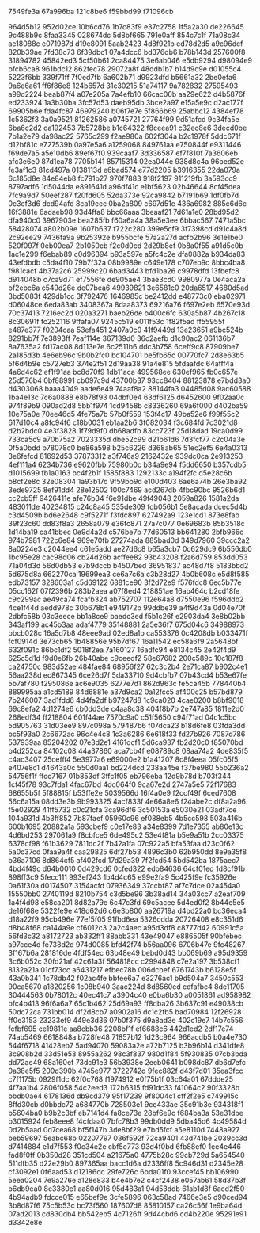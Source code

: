 7549fe3a
67a996ba
121c8be6
f59bbd99
f71096cb

964d5b12
952d02ce
10b6cd76
1b7c83f9
e37c2758
1f5a2a30
de226645
9c488b9c
8faa3345
028674dc
5d8bf665
791e0aff
854c7c1f
71a08c34
ae18088c
e071987d
d19e8091
5aab2423
4d8f921b
ed78d2d5
a9c96dcf
820b39ae
7fd38c73
6f39dbc1
07a4dcc6
bd376db6
b78b143d
257600f8
31894782
45842ed3
5cf50b61
2ca84475
3e6ab046
e5db9294
d98094e9
bfcb6ca8
961bdc12
862fec78
29072a8f
48ddb1b7
b14d9c9e
d01055c4
5223f6bb
339f71ff
7f0ed7fb
6a602b71
d9923dfd
b5661a32
2be0efa6
9a6e6a61
ff6f86e8
124b657d
31c30215
51a74117
9a782832
27595493
a99d2224
beab87f4
a07e205a
7a4efb10
66cac00b
aa29e622
d4b5876f
ed233924
1a3b30ba
3fc57d53
daeb95db
3bce2a97
e15a5e9c
d2ac177f
69905b6e
fda4fc87
46979240
b06f7e7e
5f866b69
25abbc12
4384ef78
1c5362f3
3a0a9521
81262586
a0745721
27764f99
9d51afcd
9c34fa5e
6ba6c2d2
da192453
7b5728be
b1c64322
f8ceea91
c32ec8e6
3decd0be
7b1a2e79
da98ac22
5765c299
f2ae980a
602f304a
b2c1978f
5ddc671f
d12bf81c
e727539b
0a97e5a6
a1259068
849761aa
e750844f
e9311446
f69de7a5
a5e10db6
89ef67f0
939caaf7
3d336587
ef7f810f
7a3606eb
afc3e6e0
87d1ea78
7705b141
85715314
02ea044e
938d8c4a
96bed52e
fe3af1c3
81cd497a
0138113d
e6bad574
e77d2205
b3916355
22da079a
6c185d8e
84e84eb8
fc791b27
970f7883
918f2197
911219fb
3a593cc9
8797adf6
1d5044da
e891641d
a96df41c
e1bf5623
02b46644
8cf45dea
7fc9a9d7
50eef287
f20fd605
52da373e
92ca9842
b7191b69
1df0fb7d
0c3ef3d6
dcd94afd
8ca19ccc
0ba2a809
c697d51e
436a6982
885c6d6c
16f3881e
6adaeb98
93d4ffa8
bbc66aaa
3beaaf21
7d61a1e0
28bd95d2
dfa940c0
3967903e
bea285fb
f60a6a4a
38a5e3ee
6bbac567
7471a5bc
58428074
a802b09e
1607b637
f722c280
399e5cf9
3f7398cd
d91c4a8d
2c92ee29
7436fa9a
9b25392e
b955bcfe
57a2a27d
acfb2b96
3e1e1be0
520f097f
0eb00ea7
2b1050cb
f2c0d0cd
2d29b8ef
0b8a0f55
a91d5c0b
1ac1e299
f6ebab89
c0d96394
b93a597e
a5fc4c2e
dfa0882a
b934da83
43efdbdb
c5da4f10
79b7f32a
08b9989e
c649e178
c707eb9c
8bbc4ba8
f981cacf
4b37a2c6
25999c20
6bad3443
bfd1ba26
c9978dfd
13fbefc8
d914048b
c7ca9d71
ef7556fe
de905ae4
3bae3cd0
9980977a
0e4aca2a
bf2ebc6a
c549d26e
de07bea6
49939821
3e6581c0
20da6517
4680d5ad
3bd5083f
429db1cc
3f792476
1646985c
be2412dd
e48773c0
eba02971
d06048ce
6eda83ab
3408367a
8daa8373
69216a76
f697e2eb
6570e93d
70c37413
7216ec2d
020a3271
baeb26de
b400c6fc
630a5b87
4b267c18
8c30691f
fc252116
9ffafa07
9245c519
e011f53c
1f82f5ad
ff55955f
e487e377
f0204caa
53efa451
2407a0c0
41f9449d
13e23651
a9bc524b
8291bb7f
7e3893ff
7eaf114e
367139d0
36c2aefb
d1c90ac2
061136b7
8a7635a2
fd17ac08
8d113e7e
6c2511b6
ddc3b758
6ceff9c8
87909be7
2a185d3b
4e6eb96c
9b0b2fc0
bc104701
be5fb65c
00770fc7
2d8e63b5
5f6d4b9e
c5727eb3
374e2f51
2d19aa38
91a4e815
5fdaafdc
64afff4a
4a6d4c62
ef1f91aa
bc8d70f9
1db11aca
499568ee
630ef965
fb0c657e
25d576b4
0bf88991
cb097c9d
43700b37
93cc8404
88123878
e7bdd3a0
d4303068
baaa4049
aade6e49
74aaf8a2
88144fa3
04485d08
9ac60588
1ba4e13c
7c6a0888
e8b78f93
04dbf0e4
63df6125
d6452600
9f02aa0c
974f89b9
090ad2d8
5bb1f974
1cd9458b
c8336260
69a6f000
d402ba59
10e75a0e
70ee46d5
4fe75a7b
57b0f559
153f4c17
49ba52e6
f99f55c2
617d10c4
a8fc94f6
c18b0031
eb1aa2b6
3f082034
f3c684fd
7c3021d8
d2b2bdc0
4e3f3828
1f79d9f0
db68adfb
83cc723f
25d18dad
19ca0d99
733ca5c9
a70b75a2
7023335d
dbe52c99
d21b61d6
7d3fcf77
c2c04a3e
0f5a0bdd
b78078c0
be86a598
b25c6226
d368ab65
51ec2ef5
6e4a0313
3e6fefcd
81692d53
37873312
a3f746a9
2162432e
939dc0ca
2e913253
4ef111a4
6234b736
e9620fbb
75980b0c
b34a9e94
f5dd6650
b357cdb5
d1015699
fb1a0163
bc4f2b1f
1585f883
1292133c
a194f2fc
d5e28c6b
b8cf2e8c
32e08304
1a93b17d
9f59bb9d
e100d403
6ae6a74b
26e3ba92
3ede9725
8ef91dd4
28e12502
100c7469
acd267db
4fbc90bc
9526b6d1
cc2cb5ff
9426411e
afe76b34
f6e91dbe
49f49048
2059a826
1581a2da
483011de
40234815
c24c8a45
535de309
fdb056b1
5e8acada
dcec5d4b
c3d4509b
bd6e2648
c9f5271f
f3fdc897
627492a9
123e1cd1
873e8fab
39f23c60
dd83f8a3
2658a079
e36fc871
27a7c077
0e69683b
85b3518c
1d14ba19
ca41bbec
0e9d4a2d
c576be7b
77d60513
bb641280
2bfb966c
974b7981
722c6e84
969e70fb
27274ada
885bad0d
349d7960
39ccc2a2
8a0224e3
c2044ee4
c61e5add
ae27d6c8
b65a3cb7
0c629dc9
6b556db0
1bc95e28
cac98d06
cb24d26b
acffee82
93b43208
f2a6d759
853dd053
71a04d3d
56d0db53
e7b9dccb
b4507bed
36951837
ac48d7f8
5183bbd2
5d675d8a
662270ca
19699ea3
ce6a7c6a
c3b28d27
4b0b608c
e5d8f585
edb73157
328603a1
c5d69122
6881ce90
3f2d72e9
f576fdc8
6ec5b77e
05cc162f
07f2396b
283b2aea
a07f8ed4
218851ae
16ab464c
b2cd18fe
c9c299ac
ae49ca74
fcafb324
ab752707
112e64a8
d7550e96
f596ddb2
4ce1f44d
aedd978c
30b678b1
e949172b
99ddbe39
a4f9d43a
0d04e70f
2dbfc58b
03c3eece
bb1a8ce9
baedc3ed
f5b1c26f
e2903da4
3e8b02bb
343af199
ac45b3aa
adaf4779
35148881
2a5e36f7
675d04c6
34988973
bbcb028c
16a5d7b8
48eee9ad
02ed8a1b
ca553376
0c4208db
b033471f
fcf0914d
3e73cb65
1b48856e
95b7df67
16a11542
ec58a6f9
2a5648bf
632f091c
86bc1df2
5018f2ea
7a160127
16adfc94
e8134c45
2e42f4d9
625c5d1d
f9d0e6fb
26b40abe
c9ceedf2
58e67682
200c589c
10c187f8
ca24750c
983d52ae
484fae84
68956f27
62c3c2b4
2e71ca87
b902c4e1
56aa238d
ec867345
6ce26d7f
5da33710
9d4cbfb7
07b43cd4
b53e67fe
5b7af780
f295086e
ac6e9035
6277e7d1
862d963c
fe5ca45b
778440b4
889995aa
a1cd5189
84d6881e
a37d9ca2
0a12fcc5
af400c25
b57bd879
7b246007
3ad1fdd6
4d4fa2df
b97247d8
1c9ca020
4cae0200
b8bf9018
69c8efa2
4d1274e6
cb0dd3de
c4aa8c38
404f8b7b
2e747a85
1811e2d0
268edf34
ff218804
601f44ae
7570c9a0
c51f5650
c94f71ad
04c1c5bc
5d905763
31d03ee9
897c098a
579487b6
f07dca23
b18d6fe8
03fda3dd
bc5f93a0
2c6672ac
96c4e4c8
1c3a6286
6e618f33
fd27b926
7087d786
537939aa
85204202
07e3d2e1
4161dcf1
5d6ca937
fb2d20c0
f85070bd
b4d252ca
84102c08
44a37860
aca7cb4f
e08789c8
08aa74a2
4de835f5
c4ac3407
25cefff4
5e3977a6
e69000e2
b1a41207
8c8f4eea
05fc05f5
e407e8c1
d4643a0c
550d0aa1
bd224dcd
238aa45e
f37be980
55b236a2
54756f1f
ffcc7167
01b853df
3ffc1f05
eb796eba
12d9b78d
b703f344
1cf45f78
93c7fda1
4fac67bd
4dc064f0
9ca67e2d
2747a5e5
72f17683
68655b5f
5f88815f
b53ffe2e
5039566d
16f4a0e9
f2ccf49f
6ced7608
56c6a15a
08dd3e3b
9b993325
4acf833f
4e66a8e6
f24abe2c
df8a2a96
f5e02929
41ff5732
c0c21cfa
3ca96df6
3c50153a
e5030e21
03adf7ce
104a931d
4b3ff852
7b87faef
05960c96
ef088eb5
4b5cc598
503a416b
600b1695
20882a1a
593cbef9
c0e17e83
a34e8399
7d1e7355
ab80e13c
4d6bd253
297061a9
f8cbfce5
6de495c2
53e4f81a
b5e9a51b
2cc03375
6378cf98
f61b3629
7811dc2f
7b42a1fa
07c922a5
bfa53faa
d23c0f62
5a0c37cd
0faa9a4f
caa29825
6df27b53
4896c3b0
62b950dd
8e9a35f8
b36a7106
8d864cf5
af402fcd
17d29a39
7f2fcd54
5bd542ba
1875aec7
4bd4f49c
d64b0010
0d429cd6
0cfed322
edb84636
64cf01ed
1d8cf91b
898ff3c9
5fecc111
993ef243
1b4d4c65
e99e2fa9
5c425f9e
fc35926e
0a61f30a
d0174507
3154acfd
07936349
37ccbf87
af7c7dce
02a454a0
15550bb0
2740119d
8210b754
c3d5be96
3b38ad14
34a03cc7
a2eaf709
1a4f4d98
e58ca201
8d82a79e
6c47c3fd
69c5acee
5d4ed0f2
8b44e5e5
de16f68e
5322fe9e
418d62d6
c6e3b800
aa26719a
d4bd22a0
bc36eca4
d18a22f9
95cb496e
77ef5f05
91fbd6ea
5326cdda
20726408
e8c351d6
d8b48f68
ca144a9e
cf6012c3
2a2c4aec
a95d3df8
c8777d42
60991c5a
56fd3c32
a8172723
ab332ff1
88abb331
43e49047
e886505f
90bfebec
a97cce4d
fe738d2d
974d0085
bfd42f74
b56aa096
6706b47e
9fc48267
3f167b6a
281816de
4fdf54ec
63b48e49
bebd0d43
bb069b69
a95d9359
3c6b052c
30fd21af
42c61a3f
564818cc
c2994848
c7e2a197
3b538cf1
8132a21a
01cf73cc
a6431217
efbec78b
006dcbef
6761743b
b6128e5f
43a0b341
1c78db42
f02ac4fe
bbfee6a7
e3276ac1
b9d504a7
3450c553
90ca5670
a1820256
1c08b940
3aac224d
8d8560ed
cdfafbc4
8de11705
30444563
0b78012c
40ec41c7
a3904c40
e0ba6b30
a0051861
ad958982
bfc4b413
96f6a6a7
65c1b462
25d69a93
ff8dba26
3b637c91
e49038cb
50dc72ca
731bb014
df2d8cb7
a0902a16
dc1c2fb5
bad70984
12f26928
ff0e3153
23233ef9
449e3d36
07b0f375
d9a8ad3e
402c19e7
14b7c556
fcfbf695
ce19811e
aa8cbb36
2208bf1f
ef6688c6
442d1ed2
2df17e74
74ab5469
6618848a
b728fe48
71857b12
1d23c964
966acdb5
b0a4e730
544f6718
41428eb7
5ad94070
59083a2e
a72b7125
b3b96b14
d341dfe8
3c908b2d
33d51e53
8955a262
98c3f837
980d1f84
5f930835
07cb3bda
dd72ae49
68a160ef
73dc91e3
56b3938e
2eeb0641
b098dc87
db6d7efc
0a38e5f5
200d390b
4745e977
3722742d
9fec882f
d43f7d01
35ea3fcc
c7f1175b
0929f1dc
62f0c768
f1974912
e0f75b1f
03c64a01
67ddde25
4f7aa1b4
2806f058
54c2eed3
172b6315
fd91dc33
f41064c2
90f3328b
bbdb0ae4
6178136d
db9cd379
95f17239
9f8004c1
cff2f2e5
c749915c
8ffd30cb
d0bbdc72
a684770b
728503e1
9ce433ae
35c91b3e
934318f1
b5604ba0
b9b2c3bf
eb7141d4
fa8ce73e
28bf6e9c
f684ba3a
53e31dbe
b3015924
feb8eee8
f4cfdaa0
7bfc78b3
99db0dd9
5dba45d6
4c49584d
0d2b5aad
0d7cea68
bf5f147b
3de8bf29
e7bd5fcf
a5e8110d
7448a927
beb59697
5eabc68b
02207797
036f592f
72ca9401
43d741be
2039cc3d
d7414884
e1d7f553
f0c34e2e
cbf5e773
93d4f0bd
6fb88ef0
1ee4e446
fad8f0ff
0b350d28
351cd504
a21675a0
4775b28c
99cb729d
5a654540
511dfb35
d22e29b0
897365aa
bacc1d6a
d2336ff8
5c946d31
d2345e28
cf3092e1
0f6aad53
d12186dc
29fe726c
6bda01f0
93ccef45
bb106990
5eea0204
7e9a276e
a128e833
b4e4b7e2
c4cf2438
e057ab61
58d37b3f
b6db9ea0
8e3380e1
aa80d016
95d483a1
94d53ddb
61ab1d8f
6acd2f50
4b94adb9
fdcce015
e65bef9e
3cfe5896
063c58ad
7466e3e5
d90ced94
3b8d87f6
75c5b53c
bc73f560
187607d8
85810157
ca26c56f
1e9ba64d
07ad2013
cd830db4
bb542eb5
4c7126ff
9d44cbd6
cd4b220e
95291e91
d3342e8e